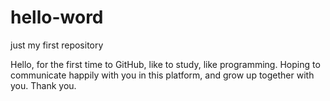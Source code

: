 # hello-word
just my first repository

Hello, for the first time to GitHub, like to study, like programming.
Hoping to communicate happily with you in this platform, and grow up together with you. Thank you.
